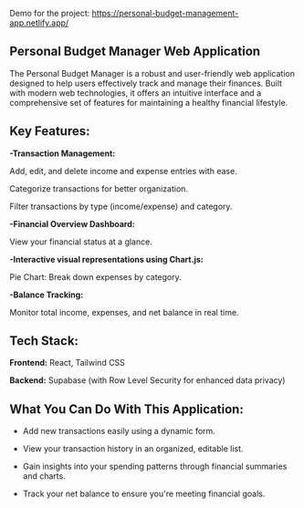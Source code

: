 Demo for the project:
https://personal-budget-management-app.netlify.app/



## Personal Budget Manager Web Application
The Personal Budget Manager is a robust and user-friendly web application designed to help users effectively track and manage their finances. Built with modern web technologies, it offers an intuitive interface and a comprehensive set of features for maintaining a healthy financial lifestyle.


## Key Features:
**-Transaction Management:**

Add, edit, and delete income and expense entries with ease.

Categorize transactions for better organization.

Filter transactions by type (income/expense) and category.

**-Financial Overview Dashboard:**

View your financial status at a glance.

**-Interactive visual representations using Chart.js:**

Pie Chart: Break down expenses by category.

**-Balance Tracking:**

Monitor total income, expenses, and net balance in real time.


## Tech Stack:

**Frontend:** React, Tailwind CSS

**Backend:** Supabase (with Row Level Security for enhanced data privacy)



## What You Can Do With This Application:

- Add new transactions easily using a dynamic form.

- View your transaction history in an organized, editable list.

- Gain insights into your spending patterns through financial summaries and charts.

- Track your net balance to ensure you're meeting financial goals.
